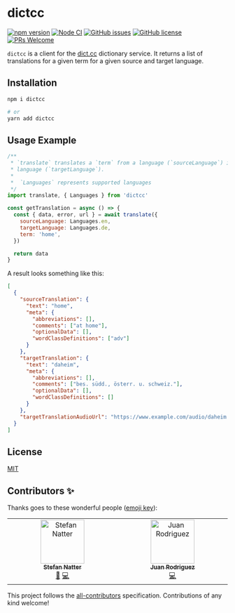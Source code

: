 # dictcc

[![npm version](https://badge.fury.io/js/dictcc.svg)](https://www.npmjs.com/package/dictcc)
[![Node CI](https://github.com/natterstefan/dictcc/actions/workflows/ci.yml/badge.svg)](https://github.com/natterstefan/dictcc/actions/workflows/ci.yml)
[![GitHub issues](https://img.shields.io/github/issues/natterstefan/dictcc)](https://github.com/natterstefan/dictcc/issues)
[![GitHub license](https://img.shields.io/github/license/natterstefan/dictcc)](https://github.com/natterstefan/dictcc/blob/main/LICENSE)
[![PRs Welcome](https://img.shields.io/badge/PRs-welcome-brightgreen.svg?style=flat-square)](https://github.com/natterstefan/dictcc/issues/new/choose)

`dictcc` is a client for the [dict.cc](https://dict.cc/) dictionary service. It
returns a list of translations for a given term for a given source and target
language.

## Installation

```bash
npm i dictcc

# or
yarn add dictcc
```

## Usage Example

```js
/**
 * `translate` translates a `term` from a language (`sourceLanguage`) into another
 * language (`targetLanguage`).
 *
 *  `Languages` represents supported languages
 */
import translate, { Languages } from 'dictcc'

const getTranslation = async () => {
  const { data, error, url } = await translate({
    sourceLanguage: Languages.en,
    targetLanguage: Languages.de,
    term: 'home',
  })

  return data
}
```

A result looks something like this:

```json
[
  {
    "sourceTranslation": {
      "text": "home",
      "meta": {
        "abbreviations": [],
        "comments": ["at home"],
        "optionalData": [],
        "wordClassDefinitions": ["adv"]
      }
    },
    "targetTranslation": {
      "text": "daheim",
      "meta": {
        "abbreviations": [],
        "comments": ["bes. südd., österr. u. schweiz."],
        "optionalData": [],
        "wordClassDefinitions": []
      }
    },
    "targetTranslationAudioUrl": "https://www.example.com/audio/daheim.mp3"
  }
]
```

## License

[MIT](./LICENSE)

## Contributors ✨

Thanks goes to these wonderful people
([emoji key](https://allcontributors.org/docs/en/emoji-key)):

<!-- ALL-CONTRIBUTORS-LIST:START - Do not remove or modify this section -->
<!-- prettier-ignore-start -->
<!-- markdownlint-disable -->
<table>
  <tbody>
    <tr>
      <td align="center" valign="top" width="14.28%"><a href="https://natterstefan.me/"><img src="https://avatars.githubusercontent.com/u/1043668?v=4?s=100" width="100px;" alt="Stefan Natter"/><br /><sub><b>Stefan Natter</b></sub></a><br /><a href="#ideas-natterstefan" title="Ideas, Planning, & Feedback">🤔</a> <a href="https://github.com/natterstefan/dictcc/commits?author=natterstefan" title="Code">💻</a></td>
      <td align="center" valign="top" width="14.28%"><a href="http://sjdonado.github.io/"><img src="https://avatars.githubusercontent.com/u/27580836?v=4?s=100" width="100px;" alt="Juan Rodriguez"/><br /><sub><b>Juan Rodriguez</b></sub></a><br /><a href="https://github.com/natterstefan/dictcc/commits?author=sjdonado" title="Code">💻</a></td>
    </tr>
  </tbody>
</table>

<!-- markdownlint-restore -->
<!-- prettier-ignore-end -->

<!-- ALL-CONTRIBUTORS-LIST:END -->

This project follows the
[all-contributors](https://github.com/all-contributors/all-contributors)
specification. Contributions of any kind welcome!
